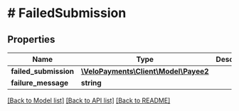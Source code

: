# # FailedSubmission

## Properties

Name | Type | Description | Notes
------------ | ------------- | ------------- | -------------
**failed_submission** | [**\VeloPayments\Client\Model\Payee2**](Payee2.md) |  | [optional]
**failure_message** | **string** |  | [optional]

[[Back to Model list]](../../README.md#models) [[Back to API list]](../../README.md#endpoints) [[Back to README]](../../README.md)
